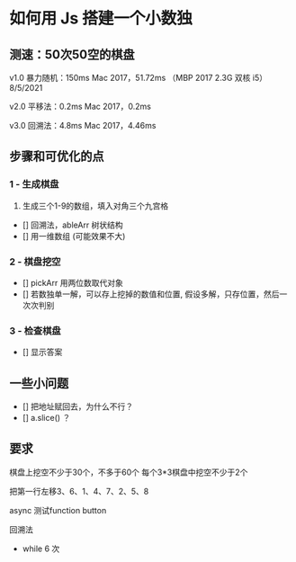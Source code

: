 # 如何用 Js 搭建一个小数独

## 测速：50次50空的棋盘
v1.0 暴力随机：150ms
Mac 2017，51.72ms （MBP 2017 2.3G 双核 i5）8/5/2021

v2.0 平移法：0.2ms
Mac 2017，0.2ms

v3.0 回溯法：4.8ms
Mac 2017，4.46ms


## 步骤和可优化的点
### 1 - 生成棋盘
1. 生成三个1-9的数组，填入对角三个九宫格
- [] 回溯法，ableArr 树状结构
- [] 用一维数组 (可能效果不大)

### 2 - 棋盘挖空
- [] pickArr 用两位数取代对象
- [] 若数独单一解，可以存上挖掉的数值和位置, 假设多解，只存位置，然后一次次判别

### 3 - 检查棋盘
- [] 显示答案


## 一些小问题
- [] 把地址赋回去，为什么不行？
- [] a.slice() ？

## 要求
棋盘上挖空不少于30个，不多于60个
每个3*3棋盘中挖空不少于2个

把第一行左移3、6、1、4、7、2、5、8

async 测试function button 

回溯法
- while 6 次
